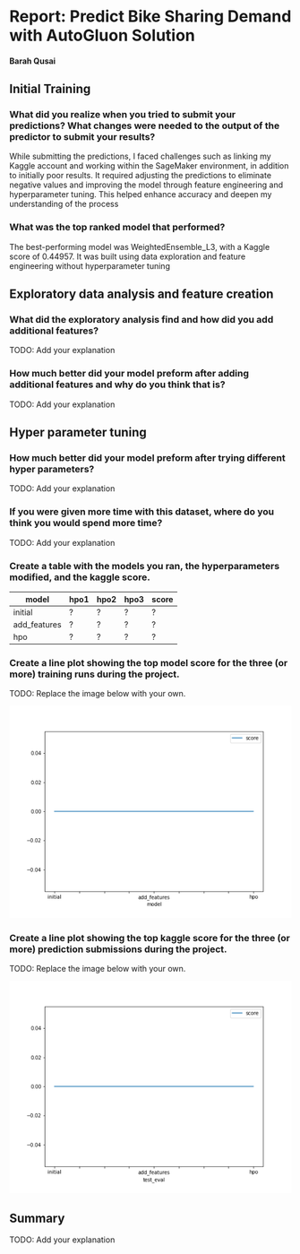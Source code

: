 # Report: Predict Bike Sharing Demand with AutoGluon Solution
#### Barah Qusai 

## Initial Training
### What did you realize when you tried to submit your predictions? What changes were needed to the output of the predictor to submit your results?

While submitting the predictions, I faced challenges such as linking my Kaggle account and working within the SageMaker environment, in addition to initially poor results. It required adjusting the predictions to eliminate negative values and improving the model through feature engineering and hyperparameter tuning. This helped enhance accuracy and deepen my understanding of the process



### What was the top ranked model that performed?

The best-performing model was WeightedEnsemble_L3, with a Kaggle score of 0.44957. It was built using data exploration and feature engineering without hyperparameter tuning


## Exploratory data analysis and feature creation
### What did the exploratory analysis find and how did you add additional features?
TODO: Add your explanation

### How much better did your model preform after adding additional features and why do you think that is?
TODO: Add your explanation

## Hyper parameter tuning
### How much better did your model preform after trying different hyper parameters?
TODO: Add your explanation

### If you were given more time with this dataset, where do you think you would spend more time?
TODO: Add your explanation

### Create a table with the models you ran, the hyperparameters modified, and the kaggle score.
|model|hpo1|hpo2|hpo3|score|
|--|--|--|--|--|
|initial|?|?|?|?|
|add_features|?|?|?|?|
|hpo|?|?|?|?|

### Create a line plot showing the top model score for the three (or more) training runs during the project.

TODO: Replace the image below with your own.

![model_train_score.png](img/model_train_score.png)

### Create a line plot showing the top kaggle score for the three (or more) prediction submissions during the project.

TODO: Replace the image below with your own.

![model_test_score.png](img/model_test_score.png)

## Summary
TODO: Add your explanation
